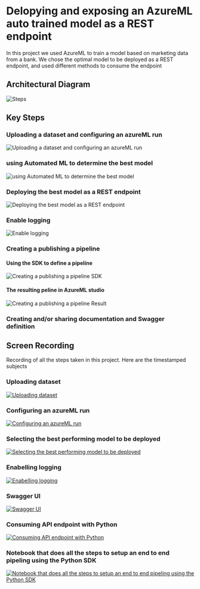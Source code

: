 # Delopying and exposing an AzureML auto trained model as a REST endpoint

In this project we used AzureML to train a model based on marketing data from a bank. We chose the optimal model to be deployed as a REST endpoint, and used different methods to consume the endpoint

## Architectural Diagram

![Steps](https://github.com/fuzzballb/nd00333_AZMLND_C2/blob/master/starter_files/Screenshots/Steps.PNG "Steps")

## Key Steps

### Uploading a dataset and configuring an azureML run

![Uploading a dataset and configuring an azureML run](https://github.com/fuzzballb/nd00333_AZMLND_C2/blob/master/starter_files/Screenshots/AutoMLrun.PNG "Uploading a dataset and configuring an azureML run")


### using Automated ML to determine the best model

![using Automated ML to determine the best model](https://github.com/fuzzballb/nd00333_AZMLND_C2/blob/master/starter_files/Screenshots/Trained_models.PNG "using Automated ML to determine the best model")


### Deploying the best model as a REST endpoint

![Deploying the best model as a REST endpoint](https://github.com/fuzzballb/nd00333_AZMLND_C2/blob/master/starter_files/Screenshots/EndpointReady.PNG "Deploying the best model as a REST endpoint")


### Enable logging

![Enable logging](https://github.com/fuzzballb/nd00333_AZMLND_C2/blob/master/starter_files/Screenshots/Logs_output.PNG "Enable logging")

	
### Creating a publishing a pipeline

#### Using the SDK to define a pipeline

![Creating a publishing a pipeline SDK](https://github.com/fuzzballb/nd00333_AZMLND_C2/blob/master/starter_files/Screenshots/Creating_pipeline_1.png "Creating a publishing a pipeline SDK")

#### The resulting peline in AzureML studio

![Creating a publishing a pipeline Result](https://github.com/fuzzballb/nd00333_AZMLND_C2/blob/master/starter_files/Screenshots/Pipeline.PNG "Creating a publishing a pipeline Result")


### Creating and/or sharing documentation and Swagger definition



## Screen Recording

Recording of all the steps taken in this project. Here are the timestamped subjects

### Uploading dataset

[![Uploading dataset](https://img.youtube.com/vi/rcyM-dMFxAU/0.jpg)](https://www.youtube.com/watch?v=rcyM-dMFxAU&t=117)

### Configuring an azureML run

[![Configuring an azureML run](https://img.youtube.com/vi/rcyM-dMFxAU/0.jpg)](https://www.youtube.com/watch?v=rcyM-dMFxAU&t=187)

### Selecting the best performing model to be deployed

[![Selecting the best performing model to be deployed](https://img.youtube.com/vi/rcyM-dMFxAU/0.jpg)](https://www.youtube.com/watch?v=rcyM-dMFxAU&t=262)

### Enabelling logging

[![Enabelling logging](https://img.youtube.com/vi/rcyM-dMFxAU/0.jpg)](https://www.youtube.com/watch?v=rcyM-dMFxAU&t=427)

### Swagger UI

[![Swagger UI](https://img.youtube.com/vi/rcyM-dMFxAU/0.jpg)](https://www.youtube.com/watch?v=rcyM-dMFxAU&t=507)

### Consuming API endpoint with Python

[![Consuming API endpoint with Python](https://img.youtube.com/vi/rcyM-dMFxAU/0.jpg)](https://www.youtube.com/watch?v=rcyM-dMFxAU&t=507)

### Notebook that does all the steps to setup an end to end pipeling using the Python SDK

[![Notebook that does all the steps to setup an end to end pipeling using the Python SDK](https://img.youtube.com/vi/rcyM-dMFxAU/0.jpg)](https://www.youtube.com/watch?v=rcyM-dMFxAU&t=773) 
